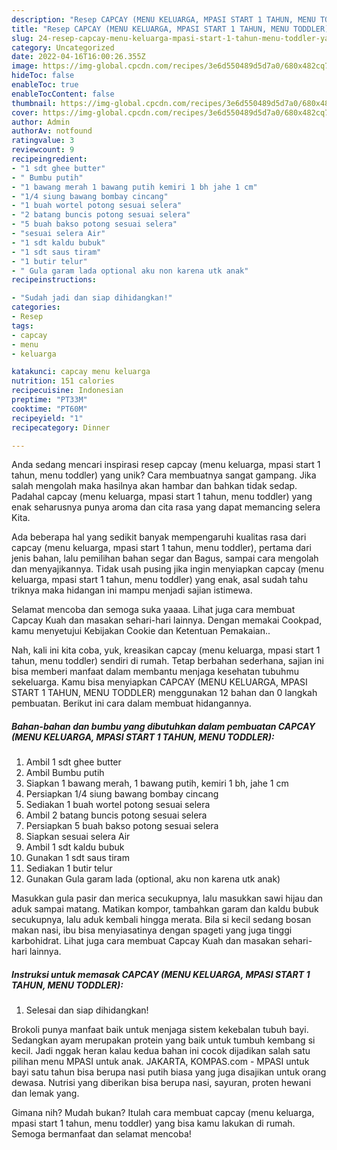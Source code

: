```yaml
---
description: "Resep CAPCAY (MENU KELUARGA, MPASI START 1 TAHUN, MENU TODDLER) yang Bisa Manjain Lidah"
title: "Resep CAPCAY (MENU KELUARGA, MPASI START 1 TAHUN, MENU TODDLER) yang Bisa Manjain Lidah"
slug: 24-resep-capcay-menu-keluarga-mpasi-start-1-tahun-menu-toddler-yang-bisa-manjain-lidah
category: Uncategorized
date: 2022-04-16T16:00:26.355Z
image: https://img-global.cpcdn.com/recipes/3e6d550489d5d7a0/680x482cq70/capcay-menu-keluarga-mpasi-start-1-tahun-menu-toddler-foto-resep-utama.jpg
hideToc: false
enableToc: true
enableTocContent: false
thumbnail: https://img-global.cpcdn.com/recipes/3e6d550489d5d7a0/680x482cq70/capcay-menu-keluarga-mpasi-start-1-tahun-menu-toddler-foto-resep-utama.jpg
cover: https://img-global.cpcdn.com/recipes/3e6d550489d5d7a0/680x482cq70/capcay-menu-keluarga-mpasi-start-1-tahun-menu-toddler-foto-resep-utama.jpg
author: Admin
authorAv: notfound
ratingvalue: 3
reviewcount: 9
recipeingredient:
- "1 sdt ghee butter"
- " Bumbu putih"
- "1 bawang merah 1 bawang putih kemiri 1 bh jahe 1 cm"
- "1/4 siung bawang bombay cincang"
- "1 buah wortel potong sesuai selera"
- "2 batang buncis potong sesuai selera"
- "5 buah bakso potong sesuai selera"
- "sesuai selera Air"
- "1 sdt kaldu bubuk"
- "1 sdt saus tiram"
- "1 butir telur"
- " Gula garam lada optional aku non karena utk anak"
recipeinstructions:

- "Sudah jadi dan siap dihidangkan!"
categories:
- Resep
tags:
- capcay
- menu
- keluarga

katakunci: capcay menu keluarga 
nutrition: 151 calories
recipecuisine: Indonesian
preptime: "PT33M"
cooktime: "PT60M"
recipeyield: "1"
recipecategory: Dinner

---
```





Anda sedang mencari inspirasi resep capcay (menu keluarga, mpasi start 1 tahun, menu toddler) yang unik? Cara membuatnya sangat gampang. Jika salah mengolah maka hasilnya akan hambar dan bahkan tidak sedap. Padahal capcay (menu keluarga, mpasi start 1 tahun, menu toddler) yang enak seharusnya punya aroma dan cita rasa yang dapat memancing selera Kita.





Ada beberapa hal yang sedikit banyak mempengaruhi kualitas rasa dari capcay (menu keluarga, mpasi start 1 tahun, menu toddler), pertama dari jenis bahan, lalu pemilihan bahan segar dan Bagus, sampai cara mengolah dan menyajikannya. Tidak usah pusing jika ingin menyiapkan capcay (menu keluarga, mpasi start 1 tahun, menu toddler) yang enak,      asal sudah tahu triknya maka hidangan ini mampu menjadi sajian istimewa.














Selamat mencoba dan semoga suka yaaaa. Lihat juga cara membuat Capcay Kuah dan masakan sehari-hari lainnya. Dengan memakai Cookpad, kamu menyetujui Kebijakan Cookie dan Ketentuan Pemakaian..






Nah, kali ini kita coba, yuk, kreasikan capcay (menu keluarga, mpasi start 1 tahun, menu toddler) sendiri di rumah. Tetap berbahan sederhana, sajian ini bisa memberi manfaat dalam membantu menjaga kesehatan tubuhmu sekeluarga. Kamu bisa menyiapkan CAPCAY (MENU KELUARGA, MPASI START 1 TAHUN, MENU TODDLER) menggunakan 12 bahan dan 0 langkah pembuatan. Berikut ini cara dalam membuat hidangannya.

<!--inarticleads1-->

##### Bahan-bahan dan bumbu yang dibutuhkan dalam pembuatan CAPCAY (MENU KELUARGA, MPASI START 1 TAHUN, MENU TODDLER):

1. Ambil 1 sdt ghee butter
1. Ambil  Bumbu putih
1. Siapkan 1 bawang merah, 1 bawang putih, kemiri 1 bh, jahe 1 cm
1. Persiapkan 1/4 siung bawang bombay cincang
1. Sediakan 1 buah wortel potong sesuai selera
1. Ambil 2 batang buncis potong sesuai selera
1. Persiapkan 5 buah bakso potong sesuai selera
1. Siapkan sesuai selera Air
1. Ambil 1 sdt kaldu bubuk
1. Gunakan 1 sdt saus tiram
1. Sediakan 1 butir telur
1. Gunakan  Gula garam lada (optional, aku non karena utk anak)


Masukkan gula pasir dan merica secukupnya, lalu masukkan sawi hijau dan aduk sampai matang. Matikan kompor, tambahkan garam dan kaldu bubuk secukupnya, lalu aduk kembali hingga merata. Bila si kecil sedang bosan makan nasi, ibu bisa menyiasatinya dengan spageti yang juga tinggi karbohidrat. Lihat juga cara membuat Capcay Kuah dan masakan sehari-hari lainnya. 

<!--inarticleads2-->

##### Instruksi untuk memasak CAPCAY (MENU KELUARGA, MPASI START 1 TAHUN, MENU TODDLER):


1. Selesai dan siap dihidangkan!

Brokoli punya manfaat baik untuk menjaga sistem kekebalan tubuh bayi. Sedangkan ayam merupakan protein yang baik untuk tumbuh kembang si kecil. Jadi nggak heran kalau kedua bahan ini cocok dijadikan salah satu pilihan menu MPASI untuk anak. JAKARTA, KOMPAS.com - MPASI untuk bayi satu tahun bisa berupa nasi putih biasa yang juga disajikan untuk orang dewasa. Nutrisi yang diberikan bisa berupa nasi, sayuran, proten hewani dan lemak yang. 

Gimana nih? Mudah bukan? Itulah cara membuat capcay (menu keluarga, mpasi start 1 tahun, menu toddler) yang bisa kamu lakukan di rumah. Semoga bermanfaat dan selamat mencoba!
